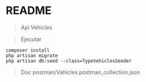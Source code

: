 
# README #

>Api Vehicles

>Ejecutar

    composer install
    php artisan migrate
    php artisan db:seed --class=TypeVehiclesSeeder

> Doc
    postman/Vahicles.postman_collection.json
